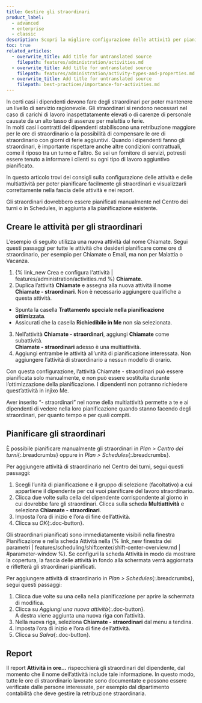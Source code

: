 ```yaml
---
title: Gestire gli straordinari
product_label:
  - advanced
  - enterprise
  - classic
description: Scopri la migliore configurazione delle attività per pianificare il lavoro straordinario e documentarlo in modo trasparente.
toc: true
related_articles:
  - overwrite_title: Add title for untranslated source
    filepath: features/administration/activities.md
  - overwrite_title: Add title for untranslated source
    filepath: features/administration/activity-types-and-properties.md
  - overwrite_title: Add title for untranslated source
    filepath: best-practices/importance-for-activities.md
---
```


In certi casi i dipendenti devono fare degli straordinari per poter mantenere un livello di servizio ragionevole. Gli straordinari si rendono necessari nel caso di carichi di lavoro inaspettatamente elevati o di carenze di personale causate da un alto tasso di assenze per malattia o ferie.  
In molti casi i contratti dei dipendenti stabiliscono una retribuzione maggiore per le ore di straordinario o la possibilità di compensare le ore di straordinario con giorni di ferie aggiuntivi. Quando i dipendenti fanno gli straordinari, è importante rispettare anche altre condizioni contrattuali, come il riposo tra un turno e l'altro. Se sei un fornitore di servizi, potresti essere tenuto a informare i clienti su ogni tipo di lavoro aggiuntivo pianificato.

In questo articolo trovi dei consigli sulla configurazione delle attività e delle multiattività per poter pianificare facilmente gli straordinari e visualizzarli correttamente nella fascia delle attività e nei report.

Gli straordinari dovrebbero essere pianificati manualmente nel Centro dei turni o in Schedules, in aggiunta alla pianificazione esistente.

## Creare le attività per gli straordinari

L’esempio di seguito utilizza una nuova attività dal nome Chiamate. Segui questi passaggi per tutte le attività che desideri pianificare come ore di straordinario, per esempio per Chiamate o Email, ma non per Malattia o Vacanza.

1. {% link_new Crea e configura l'attività | features/administration/activities.md %} **Chiamate**.
2. Duplica l’attività **Chiamate** e assegna alla nuova attività il nome **Chiamate - straordinari**. Non è necessario aggiungere qualifiche a questa attività.  
  - Spunta la casella **Trattamento speciale nella pianificazione ottimizzata**.
  - Assicurati che la casella **Richiedibile in Me** non sia selezionata.
3. Nell’attività **Chiamate - straordinari**, aggiungi **Chiamate** come subattività.  
  **Chiamate - straordinari** adesso è una multiattività.
4. Aggiungi entrambe le attività all’unità di pianificazione interessata. Non aggiungere l’attività di straordinario a nessun modello di orario.

Con questa configurazione, l’attività Chiamate - straordinari può essere pianificata solo manualmente, e non può essere sostituita durante l’ottimizzazione della pianificazione. I dipendenti non potranno richiedere quest’attività in injixo Me.

Aver inserito “- straordinari” nel nome della multiattività permette a te e ai dipendenti di vedere nella loro pianificazione quando stanno facendo degli straordinari, per quanto tempo e per quali compiti.

## Pianificare gli straordinari

È possibile pianificare manualmente gli straordinari in _Plan > Centro dei turni_{:.breadcrumbs} oppure in _Plan > Schedules_{:.breadcrumbs}.

Per aggiungere attività di straordinario nel Centro dei turni, segui questi passaggi:

1. Scegli l’unità di pianificazione e il gruppo di selezione (facoltativo) a cui appartiene il dipendente per cui vuoi pianificare del lavoro straordinario.
2. Clicca due volte sulla cella del dipendente corrispondente al giorno in cui dovrebbe fare gli straordinari. Clicca sulla scheda **Multiattività** e seleziona **Chiamate - straordinari**.
3. Imposta l’ora di inizio e l’ora di fine dell’attività.
4. Clicca su _OK_{:.doc-button}.

Gli straordinari pianificati sono immediatamente visibili nella finestra Pianificazione e nella scheda Attività nella {% link_new finestra dei parametri | features/scheduling/shiftcenter/shift-center-overview.md | #parameter-window %}. Se configuri la scheda Attività in modo da mostrare la copertura, la fascia delle attività in fondo alla schermata verrà aggiornata e rifletterà gli straordinari pianificati.

Per aggiungere attività di straordinario in _Plan > Schedules_{:.breadcrumbs}, segui questi passaggi:

1. Clicca due volte su una cella nella pianificazione per aprire la schermata di modifica.
2. Clicca su _Aggiungi una nuova attività_{:.doc-button}.  
  A destra viene aggiunta una nuova riga con l’attività.
3. Nella nuova riga, seleziona **Chiamate - straordinari** dal menu a tendina.
4. Imposta l’ora di inizio e l’ora di fine dell’attività.
5. Clicca su _Salva_{:.doc-button}.

## Report

Il report **Attività in ore...** rispecchierà gli straordinari del dipendente, dal momento che il nome dell’attività include tale informazione. In questo modo, tutte le ore di straordinario lavorate sono documentate e possono essere verificate dalle persone interessate, per esempio dal dipartimento contabilità che deve gestire la retribuzione straordinaria.
